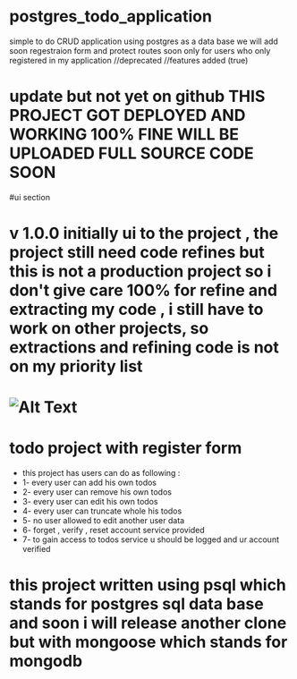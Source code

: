 # postgres_todo_application
simple to do CRUD application using postgres as a data base
we will add soon regestraion form and protect routes soon only for users who only registered in my application //deprecated //features added (true)

# update but not yet on github THIS PROJECT GOT DEPLOYED AND WORKING 100% FINE WILL BE UPLOADED FULL SOURCE CODE SOON

#ui section 
# v 1.0.0 initially ui to the project , the project still need code refines but this is not a production project so i don't give care 100% for refine and extracting my code , i still have to work on other projects, so extractions and refining code is not on my priority list 
![Alt Text](https://media.giphy.com/media/69gC7nGVIOKcSoBKIA/giphy.gif)
=======
# todo project with register form 
* this project has users can do as following : 
* 1- every user can add his own todos 
* 2- every user can remove his own todos 
* 3- every user can edit his own todos 
* 4- every user can truncate whole his todos 
* 5- no user allowed to edit another user data 
* 6- forget , verify , reset account service provided 
* 7- to gain access to todos service u should be logged and ur account verified 

# this project written using psql which stands for postgres sql data base and soon i will release another clone but with mongoose which stands for mongodb 

